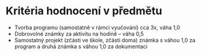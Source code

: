 # Kritéria hodnocení v předmětu

- Tvorba programu (samostatně v rámci vyučování) cca 3x, váha 1,0
- Dobrovolné známky za aktivitu na hodině – váha 0,5
- Samostatný projekt (zčásti ve škole, zčásti doma) známka s váhou 1,0 za program a druhá známka s váhou 1,0 za dokumentaci
